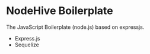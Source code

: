 # NodeHive Boilerplate
The JavaScript Boilerplate (node.js) based on expressjs.
- Express.js
- Sequelize
